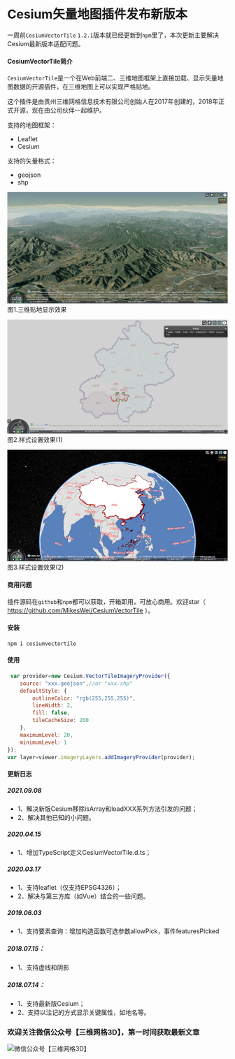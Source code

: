 # Cesium矢量地图插件发布新版本
一周前`CesiumVectorTile` `1.2.1`版本就已经更新到`npm`里了，本次更新主要解决Cesium最新版本适配问题。
#### CesiumVectorTile简介
`CesiumVectorTile`是一个在Web前端二、三维地图框架上直接加载、显示矢量地图数据的开源插件，在三维地图上可以实现严格贴地。

这个插件是由贵州三维网格信息技术有限公司创始人在2017年创建的，2018年正式开源，现在由公司伙伴一起维护。

支持的地图框架：
* Leaflet
* Cesium

支持的矢量格式：
* geojson
* shp

![贴地效果](td.jfif)
图1.三维贴地显示效果

![贴地效果](style.jpg)
图2.样式设置效果(1)

![贴地效果](text.jfif)
图3.样式设置效果(2)
 
 #### 商用问题
插件源码在`github`和`npm`都可以获取，开箱即用，可放心商用。欢迎star（ https://github.com/MikesWei/CesiumVectorTile ）。
#### 安装
```shell
npm i cesiumvectortile
```
#### 使用
```javascript
 var provider=new Cesium.VectorTileImageryProvider({
    source: "xxx.geojson",//or "xxx.shp"
    defaultStyle: {
        outlineColor: "rgb(255,255,255)",
        lineWidth: 2,
        fill: false,
        tileCacheSize: 200
    },
    maximumLevel: 20,
    minimumLevel: 1
});
var layer=viewer.imageryLayers.addImageryProvider(provider);
```
#### 更新日志
##### 2021.09.08
* 1、解决新版Cesium移除isArray和loadXXX系列方法引发的问题；
* 2、解决其他已知的小问题。
##### 2020.04.15
* 1、增加TypeScript定义CesiumVectorTile.d.ts；
##### 2020.03.17
* 1、支持leaflet（仅支持EPSG4326）；
* 2、解决与第三方库（如Vue）结合的一些问题。
##### 2019.06.03
* 1、支持要素查询：增加构造函数可选参数allowPick，事件featuresPicked
##### 2018.07.15：
* 1、支持虚线和阴影
##### 2018.07.14：
* 1、支持最新版Cesium；
* 2、支持以注记的方式显示关键属性，如地名等。

### 欢迎关注微信公众号【三维网格3D】，第一时间获取最新文章 ###
![微信公众号【三维网格3D】](../../../assets/微信公众号【三维网格3D】.png)